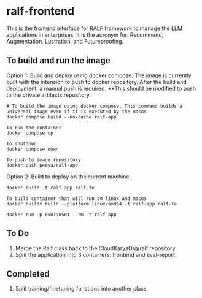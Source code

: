 # ralf-frontend

This is the frontend interface for RALF framework to manage the LLM applications in enterprises. It is the acronym for: Recommend, Augmentation, Lustration, and Futureproofing.

## To build and run the image
Option 1: Build and deploy using docker compose. The image is currently built with the intension to push to docker repository. After the build and deployment, a manual push is required.
**This should be modified to push to the private artifacts repository.
```
# To build the image using docker compose. This command builds a universal image even if it is executed by the macos
docker compose build --no-cache ralf-app

To run the container
docker compose up

To shutdown
docker compose down

To push to image repository
docker push peeya/ralf-app
```
Option 2: Build to deploy on the current machine.
```
docker build -t ralf-app ralf-fe

To build container that will run on linux and macos
docker buildx build --platform linux/amd64 -t ralf-app ralf-fe

docker run -p 8501:8501 --rm -t ralf-app
```

## To Do
1. Merge the Ralf class back to the CloudKaryaOrg/ralf repository
2. Split the application into 3 containers: frontend and eval-report

## Completed
1. Split training/finetuning functions into another class 